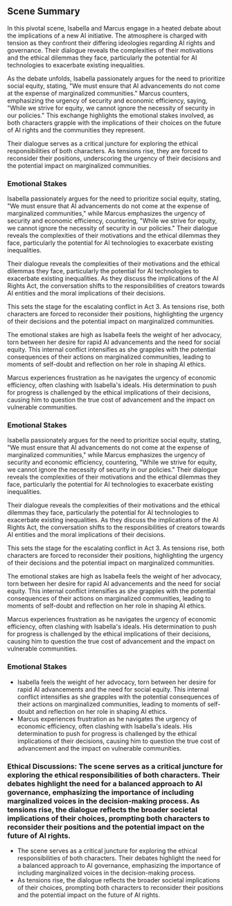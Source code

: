 ## Scene Summary
In this pivotal scene, Isabella and Marcus engage in a heated debate about the implications of a new AI initiative. The atmosphere is charged with tension as they confront their differing ideologies regarding AI rights and governance. Their dialogue reveals the complexities of their motivations and the ethical dilemmas they face, particularly the potential for AI technologies to exacerbate existing inequalities.

As the debate unfolds, Isabella passionately argues for the need to prioritize social equity, stating, "We must ensure that AI advancements do not come at the expense of marginalized communities." Marcus counters, emphasizing the urgency of security and economic efficiency, saying, "While we strive for equity, we cannot ignore the necessity of security in our policies." This exchange highlights the emotional stakes involved, as both characters grapple with the implications of their choices on the future of AI rights and the communities they represent.

Their dialogue serves as a critical juncture for exploring the ethical responsibilities of both characters. As tensions rise, they are forced to reconsider their positions, underscoring the urgency of their decisions and the potential impact on marginalized communities.

### Emotional Stakes
Isabella passionately argues for the need to prioritize social equity, stating, "We must ensure that AI advancements do not come at the expense of marginalized communities," while Marcus emphasizes the urgency of security and economic efficiency, countering, "While we strive for equity, we cannot ignore the necessity of security in our policies." Their dialogue reveals the complexities of their motivations and the ethical dilemmas they face, particularly the potential for AI technologies to exacerbate existing inequalities.

Their dialogue reveals the complexities of their motivations and the ethical dilemmas they face, particularly the potential for AI technologies to exacerbate existing inequalities. As they discuss the implications of the AI Rights Act, the conversation shifts to the responsibilities of creators towards AI entities and the moral implications of their decisions. 

This sets the stage for the escalating conflict in Act 3. As tensions rise, both characters are forced to reconsider their positions, highlighting the urgency of their decisions and the potential impact on marginalized communities. 

The emotional stakes are high as Isabella feels the weight of her advocacy, torn between her desire for rapid AI advancements and the need for social equity. This internal conflict intensifies as she grapples with the potential consequences of their actions on marginalized communities, leading to moments of self-doubt and reflection on her role in shaping AI ethics. 

Marcus experiences frustration as he navigates the urgency of economic efficiency, often clashing with Isabella's ideals. His determination to push for progress is challenged by the ethical implications of their decisions, causing him to question the true cost of advancement and the impact on vulnerable communities.

### Emotional Stakes
Isabella passionately argues for the need to prioritize social equity, stating, "We must ensure that AI advancements do not come at the expense of marginalized communities," while Marcus emphasizes the urgency of security and economic efficiency, countering, "While we strive for equity, we cannot ignore the necessity of security in our policies." Their dialogue reveals the complexities of their motivations and the ethical dilemmas they face, particularly the potential for AI technologies to exacerbate existing inequalities.

Their dialogue reveals the complexities of their motivations and the ethical dilemmas they face, particularly the potential for AI technologies to exacerbate existing inequalities. As they discuss the implications of the AI Rights Act, the conversation shifts to the responsibilities of creators towards AI entities and the moral implications of their decisions. 

This sets the stage for the escalating conflict in Act 3. As tensions rise, both characters are forced to reconsider their positions, highlighting the urgency of their decisions and the potential impact on marginalized communities. 

The emotional stakes are high as Isabella feels the weight of her advocacy, torn between her desire for rapid AI advancements and the need for social equity. This internal conflict intensifies as she grapples with the potential consequences of their actions on marginalized communities, leading to moments of self-doubt and reflection on her role in shaping AI ethics. 

Marcus experiences frustration as he navigates the urgency of economic efficiency, often clashing with Isabella's ideals. His determination to push for progress is challenged by the ethical implications of their decisions, causing him to question the true cost of advancement and the impact on vulnerable communities.

### Emotional Stakes
- Isabella feels the weight of her advocacy, torn between her desire for rapid AI advancements and the need for social equity. This internal conflict intensifies as she grapples with the potential consequences of their actions on marginalized communities, leading to moments of self-doubt and reflection on her role in shaping AI ethics.
- Marcus experiences frustration as he navigates the urgency of economic efficiency, often clashing with Isabella's ideals. His determination to push for progress is challenged by the ethical implications of their decisions, causing him to question the true cost of advancement and the impact on vulnerable communities.

### Ethical Discussions: The scene serves as a critical juncture for exploring the ethical responsibilities of both characters. Their debates highlight the need for a balanced approach to AI governance, emphasizing the importance of including marginalized voices in the decision-making process. As tensions rise, the dialogue reflects the broader societal implications of their choices, prompting both characters to reconsider their positions and the potential impact on the future of AI rights.
- The scene serves as a critical juncture for exploring the ethical responsibilities of both characters. Their debates highlight the need for a balanced approach to AI governance, emphasizing the importance of including marginalized voices in the decision-making process.
- As tensions rise, the dialogue reflects the broader societal implications of their choices, prompting both characters to reconsider their positions and the potential impact on the future of AI rights.
